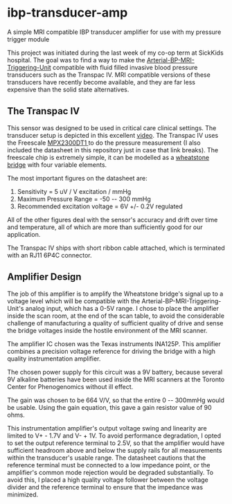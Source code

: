# ibp-transducer-amp
A simple MRI compatible IBP transducer amplifier for use with my pressure trigger module

This project was initiated during the last week of my co-op term at SickKids hospital. The goal was to find a way to make the [Arterial-BP-MRI-Triggering-Unit](https://github.com/JoshBradshaw/Arterial-BP-MRI-Triggering-Unit) compatible with fluid filled invasive blood pressure transducers such as the Transpac IV. MRI compatible versions of these transducers have recently become available, and they are far less expensive than the solid state alternatives.

## The Transpac IV

This sensor was designed to be used in critical care clinical settings. The transducer setup is depicted in this excellent [video](https://www.youtube.com/watch?v=xgVhvuFgVbk). The Transpac IV uses the Freescale [MPX2300DT1
](http://www.freescale.com/webapp/sps/site/prod_summary.jsp?code=MPX2300DT1) to do the pressure measurement (I also included the datasheet in this repository just in case that link breaks). The freescale chip is extremely simple, it can be modelled as a [wheatstone bridge](http://www.analog.com/media/en/training-seminars/design-handbooks/49470200sscsect2.PDF) with four variable elements. 

The most important figures on the datasheet are:

1. Sensitivity = 5 uV / V excitation / mmHg
2. Maximum Pressure Range = -50 -- 300 mmHg
3. Recommended excitation voltage = 6V +/- 0.2V regulated

All of the other figures deal with the sensor's accuracy and drift over time and temperature, all of which are more than sufficiently good for our application.

The Transpac IV ships with short ribbon cable attached, which is terminated with an RJ11 6P4C connector. 

## Amplifier Design

The job of this amplifier is to amplify the Wheatstone bridge's signal up to a voltage level which will be compatible with the Arterial-BP-MRI-Triggering-Unit's analog input, which has a 0-5V range. I chose to place the amplifier inside the scan room, at the end of the scan table, to avoid the considerable challenge of manufacturing a quality of sufficient quality of drive and sense the bridge voltages inside the hostile environment of the MRI scanner.

The amplifier IC chosen was the Texas instruments INA125P. This amplifier combines a precision voltage reference for driving the bridge with a high quality instrumentation amplifier.

The chosen power supply for this circuit was a 9V battery, because several 9V alkaline batteries have been used inside the MRI scanners at the Toronto Center for Phenogenomics without ill effect. 

The gain was chosen to be 664 V/V, so that the entire 0 -- 300mmHg would be usable. Using the gain equation, this gave a gain resistor value of 90 ohms. 

This instrumentation amplifier's output voltage swing and linearity are limited to V+ - 1.7V and V- + 1V. To avoid performance degradation, I opted to set the output reference terminal to 2.5V, so that the amplifier would have sufficient headroom above and below the supply rails for all measurements within the transducer's usable range. The datasheet cautions that the reference terminal must be connected to a low impedance point, or the amplifier's common mode rejection would be degraded substantially. To avoid this, I placed a high quality voltage follower between the voltage divider and the reference terminal to ensure that the impedance was minimized.